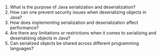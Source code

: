 

1. What is the purpose of Java serialization and deserialization?
2. How can one prevent security issues when deserializing objects in Java?
3. How does implementing serialization and deserialization affect performance?
4. Are there any limitations or restrictions when it comes to serializing and deserializing objects in Java?
5. Can serialized objects be shared across different programming languages?